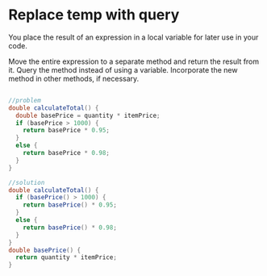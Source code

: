# Replace temp with query

You place the result of an expression in a local variable for later use in your code.

Move the entire expression to a separate method and return the result from it. Query the method instead of using a 
variable. Incorporate the new method in other methods, if necessary.

```java

//problem
double calculateTotal() {
  double basePrice = quantity * itemPrice;
  if (basePrice > 1000) {
    return basePrice * 0.95;
  }
  else {
    return basePrice * 0.98;
  }
}

//solution
double calculateTotal() {
  if (basePrice() > 1000) {
    return basePrice() * 0.95;
  }
  else {
    return basePrice() * 0.98;
  }
}
double basePrice() {
  return quantity * itemPrice;
}

```